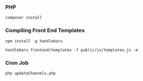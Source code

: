 ### PHP
`composer install`

### Compiling Front End Templates
`npm install -g handlebars`

`handlebars frontend/templates -f public/js/templates.js -m`

### Cron Job
`php updateChannels.php`